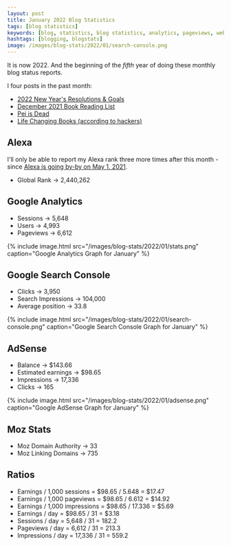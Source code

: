 ```yaml
---
layout: post
title: January 2022 Blog Statistics
tags: [blog statistics]
keywords: [blog, statistics, blog statistics, analytics, pageviews, webmaster, webmaster tools, alexa, google]
hashtags: [blogging, blogstats]
image: /images/blog-stats/2022/01/search-console.png
---
```


It is now 2022. And the beginning of the *fifth* year of doing these monthly blog status reports.

I four posts in the past month:

* [2022 New Year's Resolutions & Goals](https://www.joehxblog.com/2022-new-years-resolutions-goals/)
* [December 2021 Book Reading List](https://www.joehxblog.com/december-2022-book-reading-list/)
* [Pei is Dead](https://www.joehxblog.com/pei-is-dead/)
* [Life Changing Books (according to hackers)](https://www.joehxblog.com/life-changing-books-according-to-hackers/)

## Alexa

I'll only be able to report my Alexa rank three more times after this month - since [Alexa is going by-by on May 1, 2021](https://support.alexa.com/hc/en-us/articles/4410503838999).

* Global Rank &rarr; 2,440,262

## Google Analytics

* Sessions &rarr; 5,648
* Users &rarr; 4,993
* Pageviews &rarr; 6,612

{% include image.html src="/images/blog-stats/2022/01/stats.png" caption="Google Analytics Graph for January" %}

## Google Search Console

* Clicks &rarr; 3,950
* Search Impressions &rarr; 104,000
* Average position &rarr; 33.8

{% include image.html src="/images/blog-stats/2022/01/search-console.png" caption="Google Search Console Graph for January" %}

## AdSense

* Balance &rarr; $143.66
* Estimated earnings &rarr; $98.65
* Impressions &rarr; 17,336
* Clicks &rarr; 165

{% include image.html src="/images/blog-stats/2022/01/adsense.png" caption="Google AdSense Graph for January" %}

## Moz Stats

* Moz Domain Authority &rarr; 33
* Moz Linking Domains &rarr; 735

## Ratios

* Earnings / 1,000 sessions = $98.65 / 5.648 = $17.47
* Earnings / 1,000 pageviews = $98.65 / 6.612 = $14.92
* Earnings / 1,000 impressions = $98.65 / 17.336 = $5.69
* Earnings / day = $98.65 / 31 = $3.18
* Sessions / day = 5,648 / 31 = 182.2
* Pageviews / day = 6,612 / 31 = 213.3
* Impressions / day = 17,336 / 31 = 559.2